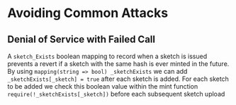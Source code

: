 # Avoiding Common Attacks

## Denial of Service with Failed Call

A `sketch_Exists` boolean mapping to record when a sketch is issued prevents a revert if a sketch with the same hash is ever minted in the future. By using `mapping(string => bool) _sketchExists` we can add `_sketchExists[_sketch] = true` after each sketch is added. 
For each sketch to be added we check this boolean value within the mint function `require(!_sketchExists[_sketch])` before each subsequent sketch upload
